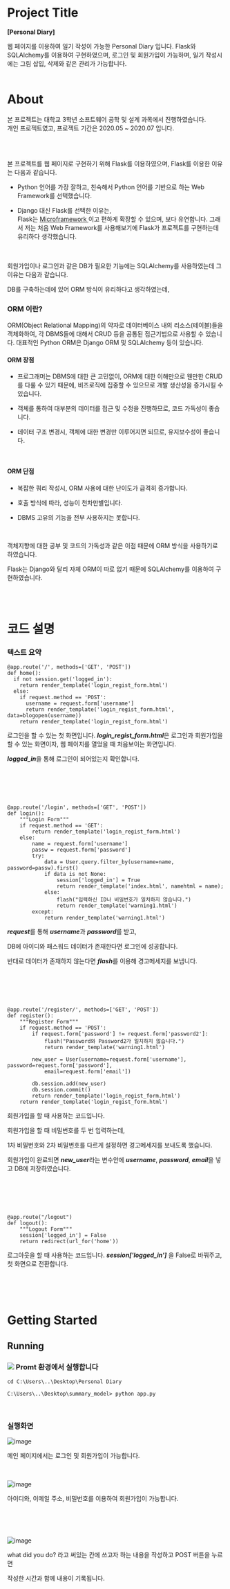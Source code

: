 # Project Title 

**[Personal Diary]**  

웹 페이지를 이용하여 일기 작성이 가능한 Personal Diary 입니다. Flask와 SQLAlchemy를 이용하여 구현하였으며, 로그인 및 회원가입이 가능하며, 일기 작성시에는 그림 삽입, 삭제와 같은 관리가 가능합니다.
<br/><br/>



# About

본 프로젝트는 대학교 3학년 소프트웨어 공학 및 설계 과목에서 진행하였습니다.   
개인 프로젝트였고, 프로젝트 기간은 2020.05 ~ 2020.07 입니다.

<br/>
<br/>

본 프로젝트를 웹 페이지로 구현하기 위해 Flask를 이용하였으며, Flask를 이용한 이유는 다음과 같습니다.

* Python 언어를 가장 잘하고, 친숙해서 Python 언어를 기반으로 하는 Web Framework를 선택했습니다.

* Django 대신 Flask를 선택한 이유는,  
Flask는 <a href="https://ko.wikipedia.org/wiki/%EB%A7%88%EC%9D%B4%ED%81%AC%EB%A1%9C%ED%94%84%EB%A0%88%EC%9E%84%EC%9B%8C%ED%81%AC" target="_blank">Microframework </a>이고 편하게 확장할 수 있으며, 보다 유연합니다. 그래서 저는 처음 Web Framework를 사용해보기에 Flask가 프로젝트를 구현하는데 유리하다 생각했습니다.


<br/><br/>
회원가입이나 로그인과 같은 DB가 필요한 기능에는 SQLAlchemy를 사용하였는데 그 이유는 다음과 같습니다.

DB를 구축하는데에 있어 ORM 방식이 유리하다고 생각하였는데,
<br/>

### ORM 이란?

ORM(Object Relational Mapping)의 약자로 데이터베이스 내의 리소스(테이블)들을 객체화하여, 각 DBMS들에 대해서 CRUD 등을 공통된 접근기법으로 사용할 수 있습니다. 대표적인 Python ORM은 Django ORM 및 SQLAlchemy 등이 있습니다.

#### ORM 장점
* 프로그래머는 DBMS에 대한 큰 고민없이, ORM에 대한 이해만으로 웬만한 CRUD를 다룰 수 있기 때문에, 비즈로직에 집중할 수 있으므로 개발 생산성을 증가시킬 수 있습니다.

* 객체를 통하여 대부분의 데이터를 접근 및 수정을 진행하므로, 코드 가독성이 좋습니다.

* 데이터 구조 변경시, 객체에 대한 변경만 이루어지면 되므로, 유지보수성이 좋습니다.

<br/>

#### ORM 단점
* 복잡한 쿼리 작성시, ORM 사용에 대한 난이도가 급격히 증가합니다.

* 호출 방식에 따라, 성능이 천차만별입니다.

* DBMS 고유의 기능을 전부 사용하지는 못합니다.


<br/>

객체지향에 대한 공부 및 코드의 가독성과 같은 이점 때문에 ORM 방식을 사용하기로 하였습니다.

Flask는 Django와 달리 자체 ORM이 따로 없기 때문에 SQLAlchemy를 이용하여 구현하였습니다.



<br/><br/>


# 코드 설명
### 텍스트 요약

```
@app.route('/', methods=['GET', 'POST'])
def home():
  if not session.get('logged_in'):
    return render_template('login_regist_form.html')
  else:
    if request.method == 'POST':
      username = request.form['username']
      return render_template('login_regist_form.html', data=blogopen(username))
    return render_template('login_regist_form.html')
```

로그인을 할 수 있는 첫 화면입니다. ***login_regist_form.html***은 로그인과 회원가입을 할 수 있는 화면이자, 웹 페이지를 열었을 때 처음보이는 화면입니다.

***logged_in***을 통해 로그인이 되어있는지 확인합니다.


<br/><br/><br/><br/>
```
@app.route('/login', methods=['GET', 'POST'])
def login():
	"""Login Form"""
	if request.method == 'GET':
		return render_template('login_regist_form.html')
	else:
		name = request.form['username']
		passw = request.form['password']
		try:
			data = User.query.filter_by(username=name, password=passw).first()
			if data is not None:
				session['logged_in'] = True
				return render_template('index.html', namehtml = name);
			else:
				flash("입력하신 ID나 비밀번호가 일치하지 않습니다.")
				return render_template('warning1.html')
		except:
			return render_template('warning1.html')
```

***request***를 통해 ***username***과 ***password***를 받고,  

 DB에 아이디와 패스워드 데이터가 존재한다면 로그인에 성공합니다.

반대로 데이터가 존재하지 않는다면 ***flash***를 이용해 경고메세지를 보냅니다.


<br/><br/><br/><br/>
```
@app.route('/register/', methods=['GET', 'POST'])
def register():
	"""Register Form"""
	if request.method == 'POST':
		if request.form['password'] != request.form['password2']:			
			flash("Password와 Password2가 일치하지 않습니다.")
			return render_template('warning1.html')
				
		new_user = User(username=request.form['username'], password=request.form['password'], 
			email=request.form['email'])

		db.session.add(new_user)
		db.session.commit()
		return render_template('login_regist_form.html')
	return render_template('login_regist_form.html')
```

회원가입을 할 때 사용하는 코드입니다.

회원가입을 할 때 비밀번호를 두 번 입력하는데, 

1차 비밀번호와 2차 비밀번호를 다르게 설정하면 경고메세지를 보내도록 했습니다.

회원가입이 완료되면 ***new_user***라는 변수안에 ***username***, ***password***, ***email***을 넣고 DB에 저장하였습니다.


<br/><br/><br/><br/>
```
@app.route("/logout")
def logout():
	"""Logout Form"""
	session['logged_in'] = False
	return redirect(url_for('home'))
```

로그아웃을 할 때 사용하는 코드입니다.
***session['logged_in']*** 을 False로 바꿔주고,   
첫 화면으로 전환합니다.



<br/><br/><br/>





# Getting Started 



## Running


### <img src="https://img.shields.io/badge/Anaconda-F48220?style=flat-square&logo=Anaconda&logoColor=White"/> Promt 환경에서 실행합니다

```
cd C:\Users\..\Desktop\Personal Diary

C:\Users\..\Desktop\summary_model> python app.py
```
<br/>

### 실행화면

![image](https://user-images.githubusercontent.com/60394246/156964070-161deb40-6fc0-4fee-a80d-641ea117994e.png)

메인 페이지에서는 로그인 및 회원가입이 가능합니다.
<br/><br/><br/>

![image](https://user-images.githubusercontent.com/60394246/156964122-1bd4d0c7-61f8-4381-a3e2-1329fb0745a4.png)

아이디와, 이메일 주소, 비밀번호를 이용하여 회원가입이 가능합니다.


<br/><br/><br/>

![image](https://user-images.githubusercontent.com/60394246/156964333-e0fa9bec-6ab1-4702-a331-a1192b89754a.png)

what did you do? 라고 써있는 칸에 쓰고자 하는 내용을 작성하고 POST 버튼을 누르면

작성한 시간과 함께 내용이 기록됩니다.

<br/><br/><br/>






